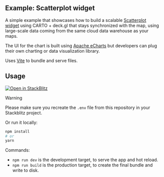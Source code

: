 ## Example: Scatterplot widget

A simple example that showcases how to build a scalable [Scatterplot widget](https://docs.carto.com/carto-for-developers/reference/carto-widgets-reference/models/getscatter) using CARTO + deck.gl that stays synchronized with the map, using large-scale data coming from the same cloud data warehouse as your maps.

The UI for the chart is built using [Apache eCharts](https://echarts.apache.org) but developers can plug their own charting or data visualization library.

Uses [Vite](https://vitejs.dev/) to bundle and serve files.

## Usage

[![Open in StackBlitz](https://developer.stackblitz.com/img/open_in_stackblitz.svg)](https://stackblitz.com/github/CartoDB/deck.gl-examples/tree/master/widgets-scatterplot?file=index.ts)

> [!WARNING]  
> Please make sure you recreate the `.env` file from this repository in your Stackblitz project.

Or run it locally:

```bash
npm install
# or
yarn
```

Commands:

- `npm run dev` is the development target, to serve the app and hot reload.
- `npm run build` is the production target, to create the final bundle and write to disk.
